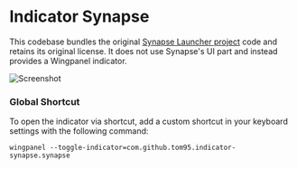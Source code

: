 # Indicator Synapse

This codebase bundles the original [Synapse Launcher project](https://launchpad.net/synapse-project) code and retains its original license. It does not use Synapse's UI part and instead provides a Wingpanel indicator.

![Screenshot](https://raw.githubusercontent.com/tom95/indicator-synapse/master/screenshots/Screenshot.png)

### Global Shortcut
To open the indicator via shortcut, add a custom shortcut in your keyboard settings with the following command:
```
wingpanel --toggle-indicator=com.github.tom95.indicator-synapse.synapse
```
